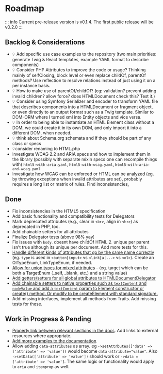 # Roadmap

::: info
Current pre-release version is v0.1.4. The first public release will be v0.2.0
:::

## Backlog & Considerations <Badge type="info" text="Ideas" />
- :bulb: Add specific use case examples to the repository (two main priorities: generate Twig & React templates, example YAML format to describe components)
- :bulb: Consider PHP Attributes to improve the code or usage? Thinking mainly of selfClosing, block level or even replace childOf, parentOf methods? Use reflection to resolve relations instead of just using it on a per instance basis.
- :bulb: How to make use of parentOf/childOf? (eg: validation? prevent adding invalid children? allow force? does HTMLDocument check this? Test it.)
- :bulb: Consider using Symfony Serializer and encoder to transform YAML file that describes components into a HTMLDocument or fragment object, or even directly to an output format such as a Twig template. Similar to DOM-ORM where I turned xml into Entity objects and vice versa.
 - :bulb: In order to being able to instantiate an HTML Element class without a DOM, we could create it in its own DOM, and only import it into a different DOM, when needed.
 - :bulb: think about Schema.org schemata and if they should be part of any class or specs
 - 💡consider renaming to HTML.php
 - Investigate WCAG 2.2 and ARIA specs and how to implement them in the library (possibly with separate mixin specs one can recompile things with) `html5-with-aria.yaml`, `html5-with-wcag.yaml`, `html5-with-aria-and-wcag.yaml`
 - Investigate how WCAG can be enforced or HTML can be analyzed (eg. by throwing exceptions when invalid attributes are set), probably requires a long list or matrix of rules. Find inconsistencies,

## Done <Badge type="warning" text="Pre-Release" /> <Badge type="tip" text="0.1.4" />
- Fix inconsistencies in the HTML5 specification
- Add basic functionality and compatibility tests for Delegators
- Mark deprecated attributes (e.g., clear in `<br>`, align in `<hr>`) as deprecated in PHP, too.
- Add chainable setters for all attributes
- Finalize Delegator tests (above 98% yay)
- Fix issues with `body`. doesnt have childOf HTML 2. unique per parent isn't true although its unique per document. Add more tests for this.
- [Handle different kinds of attributes that go by the same name correctly](https://github.com/vardumper/extended-htmldocument/issues/6) (eg. `type` is used in `<button|input>` vs `<link|a|...>` vs `<ol>`). Create an OlTypeEnum, LinkTypeEnum, if needed.
- [Allow for union types for mixed attributes](https://github.com/vardumper/extended-htmldocument/issues/5) - (eg. target which can be both a TargetEnum (_self, _blank, etc.) and a string value)
- [Add getters/setters for all global attributes to HTMLDocumentDelegator](https://github.com/vardumper/extended-htmldocument/issues/2)
- [Add chainable setters to native properties such as `textContent` and `nodeValue` and add a `textContent` param to Element constructor or create() method. Or modify to be createElement with standard signature.](https://github.com/vardumper/extended-htmldocument/issues/7)
- Add missing interfaces, implement all methods from Traits. Add missing tests for these.

## Work in Progress & Pending <Badge type="info" text="Milestone" /> <Badge type="tip" text="0.2.0" />
- [Properly link between relevant sections in the docs](https://github.com/vardumper/extended-htmldocument/issues/4). Add links to external resources where appropriate.
- [Add more examples to the documentation](https://github.com/vardumper/extended-htmldocument/issues/3).
- Allow adding `data-attributes` as array. eg `->setAttrbutes(['data' => ['attribute' => 'value'])` would become `data-attribute="value"`. Also `->setData(['attribute' => 'value'])` should work or `->data = ['attribute' => 'value']`. The same logic or functionality would apply to `aria` and `itemprop` as well.
